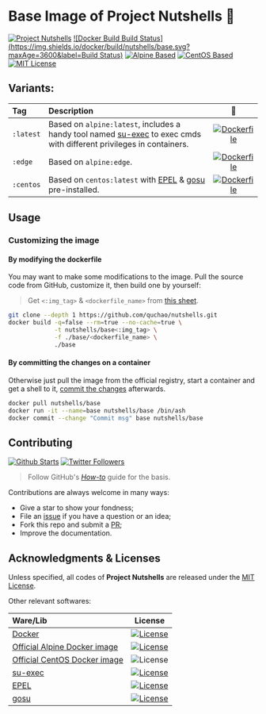 # Base Image of Project Nutshells 🌰

[![Project Nutshells](https://img.shields.io/badge/Project-_Nutshells_🌰-orange.svg?maxAge=2592000)](https://github.com/quchao/nutshells/) [![Docker Build Build Status](https://img.shields.io/docker/build/nutshells/base.svg?maxAge=3600&label=Build Status)](https://hub.docker.com/r/nutshells/base/) [![Alpine Based](https://img.shields.io/badge/Alpine-3.6-0D597F.svg?maxAge=2592000)](https://alpinelinux.org/) [![CentOS Based](https://img.shields.io/badge/CentOS-7.3-932279.svg?maxAge=2592000)](https://www.centos.org/) [![MIT License](https://img.shields.io/github/license/quchao/nutshells.svg?maxAge=2592000&label=License)](https://github.com/quchao/nutshells/blob/master/LICENSE/)


## Variants:

| Tag | Description | 🐳 |
|:-- |:-- |:--:|
| `:latest` | Based on `alpine:latest`, includes a handy tool named [su-exec](https://github.com/ncopa/su-exec/) to exec cmds with different privileges in containers. | [![Dockerfile](https://img.shields.io/badge/Dockerfile-latest-22B8EB.svg?style=flat-square&maxAge=2592000)](https://github.com/QuChao/nutshells/blob/master/base/Dockerfile/) |
| `:edge` | Based on `alpine:edge`. | [![Dockerfile](https://img.shields.io/badge/Dockerfile-edge-22B8EB.svg?style=flat-square&maxAge=2592000)](https://github.com/QuChao/nutshells/blob/master/base/Dockerfile-edge/) |
| `:centos` | Based on `centos:latest` with [EPEL](https://fedoraproject.org/wiki/EPEL) & [gosu](https://github.com/tianon/gosu/) pre-installed. | [![Dockerfile](https://img.shields.io/badge/Dockerfile-centos-22B8EB.svg?style=flat-square&maxAge=2592000)](https://github.com/QuChao/nutshells/blob/master/base/Dockerfile-centos/) |


## Usage

### Customizing the image

#### By modifying the dockerfile

You may want to make some modifications to the image.
Pull the source code from GitHub, customize it, then build one by yourself:

> Get `<:img_tag>` & `<dockerfile_name>` from [this sheet](#variants).

``` bash
git clone --depth 1 https://github.com/quchao/nutshells.git
docker build -q=false --rm=true --no-cache=true \
             -t nutshells/base<:img_tag> \
             -f ./base/<dockerfile_name> \
             ./base
```

#### By committing the changes on a container

Otherwise just pull the image from the official registry, start a container and get a shell to it, [commit the changes](https://docs.docker.com/engine/reference/commandline/commit/) afterwards.

``` bash
docker pull nutshells/base
docker run -it --name=base nutshells/base /bin/ash
docker commit --change "Commit msg" base nutshells/base
```


## Contributing

[![Github Starts](https://img.shields.io/github/stars/quchao/nutshells.svg?style=social&label=Star&maxAge=3600)](https://github.com/quchao/nutshells/) [![Twitter Followers](https://img.shields.io/twitter/follow/chappell.svg?style=social&label=Follow&maxAge=3600)](https://twitter.com/chappell/)

> Follow GitHub's [*How-to*](https://opensource.guide/how-to-contribute/) guide for the basis.

Contributions are always welcome in many ways:

- Give a star to show your fondness;
- File an [issue](https://github.com/quchao/nutshells/issues) if you have a question or an idea;
- Fork this repo and submit a [PR](https://github.com/quchao/nutshells/pulls);
- Improve the documentation.


## Acknowledgments & Licenses

Unless specified, all codes of **Project Nutshells** are released under the [MIT License](https://github.com/quchao/nutshells/blob/master/LICENSE).

Other relevant softwares:

| Ware/Lib | License |
|:-- |:--:|
| [Docker](https://www.docker.com/) | [![License](https://img.shields.io/github/license/moby/moby.svg?maxAge=2592000&label=License)](https://github.com/moby/moby/blob/master/LICENSE/) |
| [Official Alpine Docker image](https://github.com/gliderlabs/docker-alpine) | [![License](https://img.shields.io/github/license/gliderlabs/docker-alpine.svg?maxAge=2592000&label=License)](https://github.com/gliderlabs/docker-alpine/blob/master/LICENSE/) |
| [Official CentOS Docker image](https://github.com/CentOS/sig-cloud-instance-images) | ![License](https://img.shields.io/badge/License-GNU_General_Public_License_v2.0-blue.svg?maxAge=2592000) |
| [su-exec](https://github.com/ncopa/su-exec/) | [![License](https://img.shields.io/github/license/ncopa/su-exec.svg?maxAge=2592000&label=License)](https://github.com/ncopa/su-exec/blob/master/LICENSE) |
| [EPEL](https://fedoraproject.org/wiki/EPEL) | [![License](https://img.shields.io/badge/License-Various-blue.svg?maxAge=2592000)](https://fedoraproject.org/wiki/Licensing:Main?rd=Licensing) |
| [gosu](https://github.com/tianon/gosu/) | [![License](https://img.shields.io/github/license/tianon/gosu.svg?maxAge=2592000&label=License)](https://github.com/tianon/gosu/blob/master/LICENSE/) |
